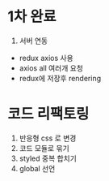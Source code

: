 # 1차 완료

1. 서버 연동

- redux axios 사용
- axios all 여러개 요청
- redux에 저장후 rendering

# 코드 리팩토링

1. 반응형 css 로 변경
2. 코드 모듈로 묶기
3. styled 중복 합치기
4. global 선언